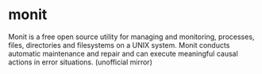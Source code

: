 # monit
Monit is a free open source utility for managing and monitoring, processes, files, directories and filesystems on a UNIX system. Monit conducts automatic maintenance and repair and can execute meaningful causal actions in error situations. (unofficial mirror)

